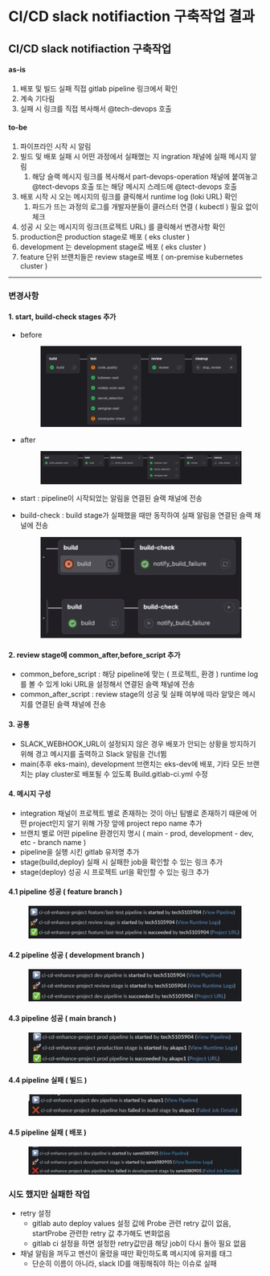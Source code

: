 # CI/CD slack notifiaction 구축작업 결과

## CI/CD slack notifiaction 구축작업&#x20;

#### as-is

1. 배포 및 빌드 실패 직접 gitlab pipeline 링크에서 확인
2. 계속 기다림
3. 실패 시 링크를 직접 복사해서 @tech-devops 호출

#### to-be

1. 파이프라인 시작 시 알림
2. 빌드 및 배포 실패 시 어떤 과정에서 실패했는 지 ingration 채널에 실패 메시지 알림
   1. 해당 슬랙 메시지 링크를 복사해서 part-devops-operation 채널에 붙여놓고 @tect-devops 호출 또는 해당 메시지 스레드에 @tect-devops 호출
3. 배포 시작 시 오는 메시지의 링크를 클릭해서 runtime log (loki URL) 확인
   1. 파드가 뜨는 과정의 로그를 개발자분들이 클러스터 연결 ( kubectl ) 필요 없이 체크
4. 성공 시 오는 메시지의 링크(프로젝트  URL) 를 클릭해서 변경사항 확인
5. production은 production stage로 배포 ( eks cluster )
6. development 는 development stage로 배포 ( eks cluster )
7. feature 단위 브랜치들은 review stage로 배포 ( on-premise kubernetes cluster )

***

### 변경사항

#### 1. start, build-check stages 추가

*   before

    <figure><img src="../../.gitbook/assets/image (1) (1).png" alt=""><figcaption></figcaption></figure>
*   after

    <figure><img src="../../.gitbook/assets/image (34).png" alt=""><figcaption></figcaption></figure>
* start : pipeline이 시작되었는 알림을 연결된 슬랙 채널에 전송
*   build-check : build stage가 실패했을 때만 동작하여 실패 알림을 연결된 슬랙 채널에 전송

    <figure><img src="../../.gitbook/assets/image (1) (1) (1).png" alt=""><figcaption></figcaption></figure>

#### 2. review stage에 common\_after,before\_script 추가

* common\_before\_script : 해당 pipeline에 맞는 ( 프로젝트, 환경 ) runtime log를 볼 수 있게 loki URL을 설정해서 연결된 슬랙 채널에 전송
* common\_after\_script : review stage의 성공 및 실패 여부에 따라 알맞은 메시지를 연결된 슬랙 채널에 전송

#### 3. 공통

* SLACK\_WEBHOOK\_URL이 설정되지 않은 경우 배포가 안되는 상황을 방지하기 위해 경고 메시지를 출력하고 Slack 알림을 건너뜀
* main(추후 eks-main), development 브랜치는 eks-dev에 배포, 기타 모든 브랜치는 play cluster로 배포될 수 있도록 Build.gitlab-ci.yml 수정

#### 4. 메시지 구성

* integration 채널이 프로젝트 별로 존재하는 것이 아닌 팀별로 존재하기 때문에 어떤 project인지 알기 위해 가장 앞에 project repo name 추가
* 브랜치 별로 어떤 pipeline 환경인지 명시 ( main - prod, development - dev, etc - branch name )
* pipeline을 실행 시킨 gitlab 유저명 추가
* stage(build,deploy) 실패 시 실패한 job을 확인할 수 있는 링크 추가
* stage(deploy) 성공 시 프로젝트 url을 확인할 수 있는 링크 추가

#### 4.1 pipeline 성공 ( feature branch )

<figure><img src="../../.gitbook/assets/image (1) (1) (1) (1).png" alt=""><figcaption></figcaption></figure>

#### 4.2 pipeline 성공 ( development branch )

<figure><img src="../../.gitbook/assets/image (2) (1).png" alt=""><figcaption></figcaption></figure>

#### 4.3 pipeline 성공 ( main branch )

<figure><img src="../../.gitbook/assets/image (3) (1).png" alt=""><figcaption></figcaption></figure>

#### 4.4 pipeline 실패 ( 빌드 )

<figure><img src="../../.gitbook/assets/image (4) (1).png" alt=""><figcaption></figcaption></figure>

#### 4.5 pipeline 실패 ( 배포 )

<figure><img src="../../.gitbook/assets/image (47).png" alt=""><figcaption></figcaption></figure>

### 시도 했지만 실패한 작업

* retry 설정&#x20;
  * gitlab auto deploy values 설정 값에 Probe 관련 retry 값이 없음, startProbe 관련한 retry 값 추가해도 변화없음
  * gitlab ci 설정을 하면 설정한 retry값만큼 해당 job이 다시 돌아 필요 없음
* 채널 알림을 꺼두고 멘션이 울렸을 때만 확인하도록 메시지에 유저를 태그&#x20;
  * 단순히 이름이 아니라, slack ID를 매핑해줘야 하는 이슈로 실패
